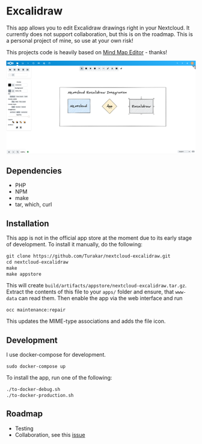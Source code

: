 # Excalidraw
This app allows you to edit Excalidraw drawings right in your Nextcloud.
It currently does not support collaboration, but this is on the roadmap.
This is a personal project of mine, so use at your own risk!

This projects code is heavily based on [Mind Map Editor](https://github.com/ACTom/files_mindmap) - thanks!

![Screenshot](screenshot.png)

## Dependencies
- PHP
- NPM
- make
- tar, which, curl

## Installation
This app is not in the official app store at the moment due to its early stage of development.
To install it manually, do the following:

```
git clone https://github.com/Turakar/nextcloud-excalidraw.git
cd nextcloud-excalidraw
make
make appstore
```

This will create `build/artifacts/appstore/nextcloud-excalidraw.tar.gz`.
Extract the contents of this file to your `apps/` folder and ensure, that `www-data` can read them.
Then enable the app via the web interface and run

```
occ maintenance:repair
```

This updates the MIME-type associations and adds the file icon.

## Development
I use docker-compose for development.

```
sudo docker-compose up
```

To install the app, run one of the following:

```
./to-docker-debug.sh
./to-docker-production.sh
```

## Roadmap
- Testing
- Collaboration, see this [issue](https://github.com/excalidraw/excalidraw-embed/issues/28)

